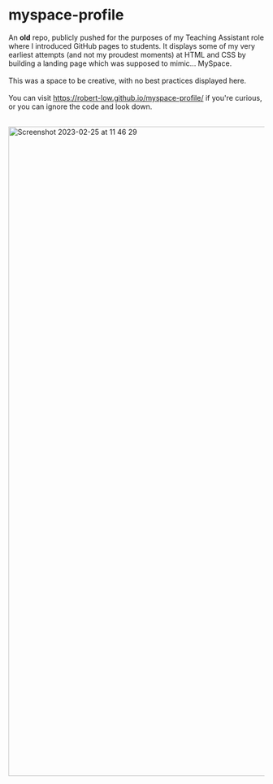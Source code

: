 # myspace-profile

An <strong>old</strong> repo, publicly pushed for the purposes of my Teaching Assistant role where I introduced GitHub pages to students.
It displays some of my very earliest attempts (and not my proudest moments) at HTML and CSS by building a landing page which was supposed to mimic... MySpace.
<br><br>
This was a space to be creative, with no best practices displayed here.
<br><br>
You can visit https://robert-low.github.io/myspace-profile/ if you're curious, or you can ignore the code and look down.
<br><br>

<img width="1279" alt="Screenshot 2023-02-25 at 11 46 29" src="https://user-images.githubusercontent.com/105922565/221355134-802c8230-3456-4fdf-8000-56eb5ea194e4.png">
